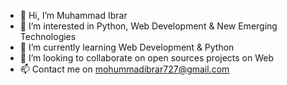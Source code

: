 - 👋 Hi, I’m Muhammad Ibrar
- 👀 I’m interested in Python, Web Development & New Emerging Technologies 
- 🌱 I’m currently learning Web Development & Python
- 💞️ I’m looking to collaborate on open sources projects on Web
- 📫 Contact me on mohummadibrar727@gmail.com

<!---
Muhammad-Ibrar727/Muhammad-Ibrar727 is a ✨ special ✨ repository because its `README.md` (this file) appears on your GitHub profile.
You can click the Preview link to take a look at your changes.
--->
